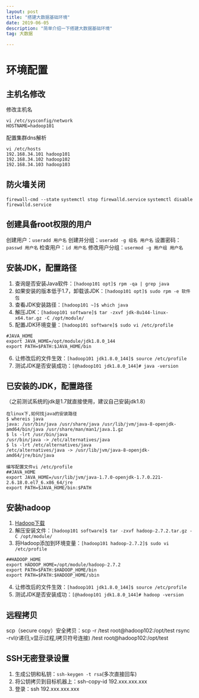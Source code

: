 ```yaml
---
layout: post
title: "搭建大数据基础环境"
date: 2019-06-05
description: "简单介绍一下搭建大数据基础环境"
tag: 大数据

---
```


# 环境配置

## 主机名修改
修改主机名
```
vi /etc/sysconfig/network
HOSTNAME=hadoop101
```
配置集群dns解析
```
vi /etc/hosts
192.168.34.101 hadoop101
192.168.34.102 hadoop102
192.168.34.103 hadoop103
```

## 防火墙关闭
`firewall-cmd --state`
`systemctl stop firewalld.service`
`systemctl disable firewalld.service`


## 创建具备root权限的用户
创建用户：`useradd 用户名`
创建并分组：`useradd -g 组名 用户名`
设置密码：`passwd 用户名`
检查用户：`id 用户名`
修改用户分组：`usermod -g 用户组 用户名`


## 安装JDK，配置路径
1. 查询是否安装Java软件：`[hadoop101 opt]$ rpm -qa | grep java`
2. 如果安装的版本低于1.7，卸载该JDK：`[hadoop101 opt]$ sudo rpm -e 软件包`
3. 查看JDK安装路径：`[hadoop101 ~]$ which java`
4. 解压JDK：`[hadoop101 software]$ tar -zxvf jdk-8u144-linux-x64.tar.gz -C /opt/module/`
5. 配置JDK环境变量：`[hadoop101 software]$ sudo vi /etc/profile`
```
#JAVA_HOME
export JAVA_HOME=/opt/module/jdk1.8.0_144
export PATH=$PATH:$JAVA_HOME/bin
```
6. 让修改后的文件生效：`[hadoop101 jdk1.8.0_144]$ source /etc/profile`
7. 测试JDK是否安装成功：`[@hadoop101 jdk1.8.0_144]# java -version`


## 已安装的JDK，配置路径
（之前测试系统的jdk是1.7就直接使用，建议自己安装jdk1.8）
```
在linux下,如何找java的安装路径
$ whereis java
java: /usr/bin/java /usr/share/java /usr/lib/jvm/java-8-openjdk-amd64/bin/java /usr/share/man/man1/java.1.gz
$ ls -lrt /usr/bin/java
/usr/bin/java -> /etc/alternatives/java
$ ls -lrt /etc/alternatives/java
/etc/alternatives/java -> /usr/lib/jvm/java-8-openjdk-amd64/jre/bin/java
```
```
编写配置文件vi /etc/profile
##JAVA_HOME
export JAVA_HOME=/usr/lib/jvm/java-1.7.0-openjdk-1.7.0.221-2.6.18.0.el7_6.x86_64/jre
export PATH=$JAVA_HOME/bin:$PATH
```


## 安装hadoop
1. [Hadoop下载](https://archive.apache.org/dist/hadoop/common/hadoop-2.7.2/)
2. 解压安装文件：`[hadoop101 software]$ tar -zxvf hadoop-2.7.2.tar.gz -C /opt/module/`
3. 将Hadoop添加到环境变量：`[hadoop101 hadoop-2.7.2]$ sudo vi /etc/profile`
```
##HADOOP_HOME
export HADOOP_HOME=/opt/module/hadoop-2.7.2
export PATH=$PATH:$HADOOP_HOME/bin
export PATH=$PATH:$HADOOP_HOME/sbin
```
4. 让修改后的文件生效：`[hadoop101 jdk1.8.0_144]$ source /etc/profile`
5. 测试JDK是否安装成功：`[@hadoop101 jdk1.8.0_144]# hadoop -version`


## 远程拷贝
scp（secure copy）安全拷贝：scp -r /test  root@hadoop102:/opt/test
rsync -rvl(r递归,v显示过程,l拷贝符号连接) /test  root@hadoop102:/opt/test


## SSH无密登录设置
1. 生成公钥和私钥：`ssh-keygen -t rsa`(多次直接回车)
2. 将公钥拷贝到目标机器上：ssh-copy-id 192.xxx.xxx.xxx
3. 登录：ssh 192.xxx.xxx.xxx

